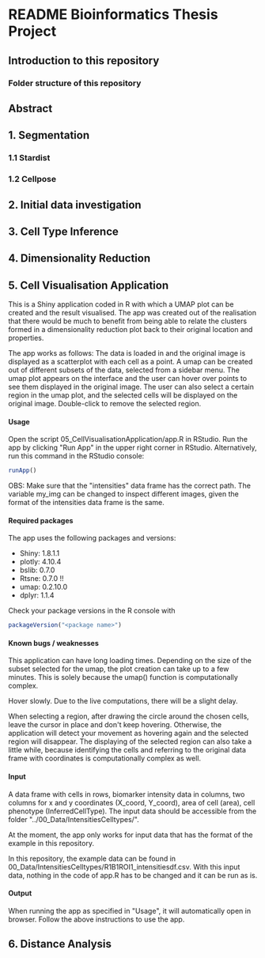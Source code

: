 # README Bioinformatics Thesis Project

## Introduction to this repository

### Folder structure of this repository

## Abstract


## 1. Segmentation

### 1.1 Stardist

### 1.2 Cellpose

## 2. Initial data investigation

## 3. Cell Type Inference

## 4. Dimensionality Reduction

## 5. Cell Visualisation Application
This is a Shiny application coded in R with which a UMAP plot can be created and the result visualised. The app was created out of the realisation that there would be much to benefit from being able to relate the clusters formed in a dimensionality reduction plot back to their original location and properties.

The app works as follows: The data is loaded in and the original image is displayed as a  scatterplot with each cell as a point. 
A umap can be created out of different subsets of the data, selected from a sidebar menu.
The umap plot appears on the interface and the user can hover over
points to see them displayed in the original image.
The user can also select a certain region in the umap plot, and the selected cells will be displayed on the original image. Double-click to remove the selected region.

#### Usage
Open the script 05_CellVisualisationApplication/app.R in RStudio. Run the app by clicking "Run App" in the upper right corner in RStudio. Alternatively, run this command in the RStudio console:
```R
runApp()
```

OBS: Make sure that the "intensities" data frame has the correct path. The variable my_img can be changed to inspect different images, given the format of the intensities data frame is the same.

#### Required packages
The app uses the following packages and versions:
- Shiny: 1.8.1.1
- plotly: 4.10.4
- bslib: 0.7.0
- Rtsne: 0.7.0 !!
- umap: 0.2.10.0
- dplyr: 1.1.4

Check your package versions in the R console with 
```R
packageVersion("<package name>")
```


#### Known bugs / weaknesses
This application can have long loading times. Depending on the size of the subset selected for the umap, the plot creation can take up to a few minutes. This is solely because the umap() function is computationally complex. 

Hover slowly. Due to the live computations, there will be a slight delay.

When selecting a region, after drawing the circle around the chosen cells, leave the cursor in place and don't keep hovering. Otherwise, the application will detect your movement as hovering again and the selected region will disappear. 
The displaying of the selected region can also take a little while, because identifying the cells and referring to the original data frame with coordinates is computationally complex as well.

#### Input 
A data frame with cells in rows, biomarker intensity data in columns, two columns for x and y coordinates (X_coord, Y_coord), area of cell (area), cell phenotype (InferredCellType). The input data should be accessible from the folder "../00_Data/IntensitiesCelltypes/".

At the moment, the app only works for input data that has the format of the example in this repository.

In this repository, the example data can be found in 00_Data/IntensitiesCelltypes/R1B1ROI1_intensitiesdf.csv.
With this input data, nothing in the code of app.R has to be changed and it can be run as is.

#### Output
When running the app as specified in "Usage", it will automatically open in browser. Follow the above instructions to use the app.

## 6. Distance Analysis



















